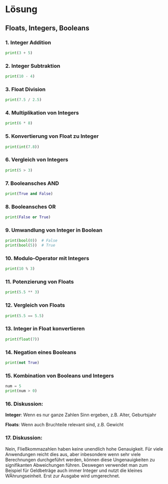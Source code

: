 # Lösung

## Floats, Integers, Booleans



### 1. **Integer Addition**

```python
print(3 + 5)
```

### 2. **Integer Subtraktion**

```python
print(10 - 4)
```

### 3. **Float Division**

```python
print(7.5 / 2.5)
```

### 4. **Multiplikation von Integers**

```python
print(6 * 8)
```

### 5. **Konvertierung von Float zu Integer**

```python
print(int(7.8))
```

### 6. **Vergleich von Integers**

```python
print(5 > 3)
```

### 7. **Booleansches AND**

```python
print(True and False)
```

### 8. **Booleansches OR**

```python
print(False or True)
```

### 9. **Umwandlung von Integer in Boolean**

```python
print(bool(0))  # False
print(bool(5))  # True
```

### 10. **Modulo-Operator mit Integers**

```python
print(10 % 3)
```

### 11. **Potenzierung von Floats**

```python
print(5.5 ** 3)
```

### 12. **Vergleich von Floats**

```python
print(5.5 == 5.5)
```

### 13. **Integer in Float konvertieren**

```python
print(float(7))
```

### 14. **Negation eines Booleans**

```python
print(not True)
```

### 15. **Kombination von Booleans und Integers**

```python
num = 5
print(num > 0)
```

### 16. **Diskussion**:

**Integer**: Wenn es nur ganze Zahlen Sinn ergeben, z.B. Alter, Geburtsjahr

**Floats**: Wenn auch Bruchteile relevant sind, z.B. Gewicht

### 17. **Diskussion**:
Nein, Fließkommazahlen haben keine unendlich hohe Genauigkeit. Für viele Anwendungen reicht dies aus, aber
inbesondere
wenn sehr viele Berechnungen durchgeführt werden, können diese Ungenauigkeiten zu signifikanten Abweichungen führen.
Deswegen verwendet man zum Beispiel für Geldbeträge auch immer Integer und nutzt die kleines WÄhrungseinheit. Erst
zur
Ausgabe wird umgerechnet.
